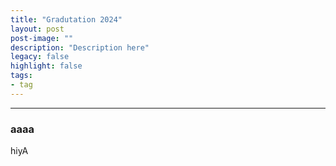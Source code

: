 ```yaml
---
title: "Gradutation 2024"
layout: post
post-image: ""
description: "Description here"
legacy: false
highlight: false
tags:
- tag
---
```


---

### aaaa

hiyA




